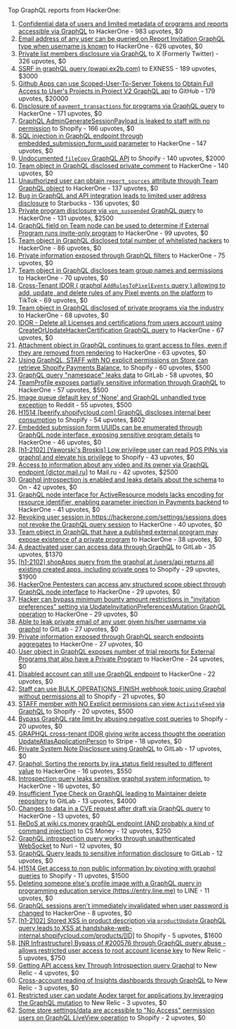 Top GraphQL reports from HackerOne:

1. [Confidential data of users and limited metadata of programs and reports accessible via GraphQL](https://hackerone.com/reports/489146) to HackerOne - 983 upvotes, $0
2. [Email address of any user can be queried on Report Invitation GraphQL type when username is known](https://hackerone.com/reports/792927) to HackerOne - 626 upvotes, $0
3. [Private list members disclosure via GraphQL](https://hackerone.com/reports/885539) to X (Formerly Twitter) - 326 upvotes, $0
4. [SSRF in graphQL query (pwapi.ex2b.com)](https://hackerone.com/reports/1864188) to EXNESS - 189 upvotes, $3000
5. [Github Apps can use Scoped-User-To-Server Tokens to Obtain Full Access to User's Projects in Project V2 GraphQL api](https://hackerone.com/reports/1711938) to GitHub - 179 upvotes, $20000
6. [Disclosure of `payment_transactions` for programs via GraphQL query](https://hackerone.com/reports/707433) to HackerOne - 171 upvotes, $0
7. [GraphQL AdminGenerateSessionPayload is leaked to staff with no permission](https://hackerone.com/reports/898528) to Shopify - 166 upvotes, $0
8. [SQL injection in GraphQL endpoint through embedded_submission_form_uuid parameter](https://hackerone.com/reports/435066) to HackerOne - 147 upvotes, $0
9. [Undocumented `fileCopy` GraphQL API](https://hackerone.com/reports/981472) to Shopify - 140 upvotes, $2000
10. [Team object in GraphQL disclosed private_comment](https://hackerone.com/reports/978143) to HackerOne - 140 upvotes, $0
11. [Unauthorized user can obtain `report_sources` attribute through Team GraphQL object](https://hackerone.com/reports/770209) to HackerOne - 137 upvotes, $0
12. [Bug in GraphQL and API integration leads to limited user address disclosure](https://hackerone.com/reports/473742) to Starbucks - 136 upvotes, $0
13. [Private program disclosure via `vpn_suspended` GraphQL query](https://hackerone.com/reports/715192) to HackerOne - 131 upvotes, $2500
14. [GraphQL field on Team node can be used to determine if External Program runs invite-only program](https://hackerone.com/reports/877642) to HackerOne - 99 upvotes, $0
15. [Team object in GraphQL disclosed total number of whitelisted hackers](https://hackerone.com/reports/342978) to HackerOne - 86 upvotes, $0
16. [Private information exposed through GraphQL filters](https://hackerone.com/reports/645299) to HackerOne - 75 upvotes, $0
17. [Team object in GraphQL discloses team group names and permissions](https://hackerone.com/reports/343464) to HackerOne - 70 upvotes, $0
18. [Cross-Tenant IDOR ( graphql `AddRulesToPixelEvents` query ) allowing to add, update, and delete rules of any Pixel events on the platform](https://hackerone.com/reports/984965) to TikTok - 69 upvotes, $0
19. [Team object in GraphQL disclosed of private programs via the industry](https://hackerone.com/reports/707406) to HackerOne - 68 upvotes, $0
20. [IDOR - Delete all Licenses and certifications from users account using CreateOrUpdateHackerCertification GraphQL query](https://hackerone.com/reports/2122671) to HackerOne - 67 upvotes, $0
21. [Attachment object in GraphQL continues to grant access to files, even if they are removed from rendering](https://hackerone.com/reports/1132606) to HackerOne - 63 upvotes, $0
22. [Using GraphQL, STAFF with NO explicit permissions on Store can retrieve Shopify Payments Balance.](https://hackerone.com/reports/417170) to Shopify - 60 upvotes, $500
23. [GraphQL query "namespace" leaks data](https://hackerone.com/reports/614355) to GitLab - 58 upvotes, $0
24. [TeamProfile exposes partially sensitive information through GraphQL](https://hackerone.com/reports/389600) to HackerOne - 57 upvotes, $500
25. [Image queue default key of 'None' and GraphQL unhandled type exception](https://hackerone.com/reports/996041) to Reddit - 55 upvotes, $500
26. [H1514 [beerify.shopifycloud.com] GraphQL discloses internal beer consumption](https://hackerone.com/reports/419883) to Shopify - 54 upvotes, $802
27. [Embedded submission form UUIDs can be enumerated through GraphQL node interface, exposing sensitive program details](https://hackerone.com/reports/447930) to HackerOne - 46 upvotes, $0
28. [[h1-2102] [Yaworski's Broskis] Low privilege user can read POS PINs via graphql and elevate his privilege](https://hackerone.com/reports/1091303) to Shopify - 43 upvotes, $0
29. [Access to information about any video and its owner via GraphQL endpoint [dictor.mail.ru]](https://hackerone.com/reports/924914) to Mail.ru - 42 upvotes, $2500
30. [Graphql introspection is enabled and leaks details about the schema](https://hackerone.com/reports/1132803) to On  - 42 upvotes, $0
31. [GraphQL node interface for ActiveResource models lacks encoding for resource identifier, enabling parameter injection in Payments backend](https://hackerone.com/reports/800231) to HackerOne - 41 upvotes, $0
32. [Revoking user session in https://hackerone.com/settings/sessions does not revoke the GraphQL query session](https://hackerone.com/reports/417382) to HackerOne - 40 upvotes, $0
33. [Team object in GraphQL that have a published external program may expose existence of a private program](https://hackerone.com/reports/347937) to HackerOne - 38 upvotes, $0
34. [A deactivated user can access data through GraphQL](https://hackerone.com/reports/1192460) to GitLab - 35 upvotes, $1370
35. [[h1-2102] shopApps query from the graphql at /users/api returns all existing created apps, including private ones](https://hackerone.com/reports/1085332) to Shopify - 29 upvotes, $1900
36. [HackerOne Pentesters can access any structured scope object through GraphQL node interface](https://hackerone.com/reports/781150) to HackerOne - 29 upvotes, $0
37. [Hacker can bypass minimum bounty amount restrictions in "invitation preferences" setting via UpdateInvitationPreferencesMutation GraphQL operation](https://hackerone.com/reports/981036) to HackerOne - 29 upvotes, $0
38. [Able to leak private email of any user given his/her username via graphql](https://hackerone.com/reports/972355) to GitLab - 27 upvotes, $0
39. [Private information exposed through GraphQL search endpoints aggregates](https://hackerone.com/reports/1838329) to HackerOne - 27 upvotes, $0
40. [User object in GraphQL exposes number of trial reports for External Programs that also have a Private Program](https://hackerone.com/reports/350964) to HackerOne - 24 upvotes, $0
41. [Disabled account can still use GraphQL endpoint](https://hackerone.com/reports/608656) to HackerOne - 22 upvotes, $0
42. [Staff  can use BULK_OPERATIONS_FINISH webhook topic using Graphql without permissions all](https://hackerone.com/reports/1350095) to Shopify - 21 upvotes, $0
43. [STAFF member with NO Explicit permissions can view `ActivityFeed` via GraphQL](https://hackerone.com/reports/528940) to Shopify - 20 upvotes, $500
44. [Bypass GraphQL rate limit by abusing negative cost queries](https://hackerone.com/reports/481518) to Shopify - 20 upvotes, $0
45. [GRAPHQL cross-tenant IDOR giving write access thought the operation UpdateAtlasApplicationPerson](https://hackerone.com/reports/1066203) to Stripe - 18 upvotes, $0
46. [Private System Note Disclosure using GraphQL](https://hackerone.com/reports/633001) to GitLab - 17 upvotes, $0
47. [Graphql: Sorting the reports by jira_status field resulted to different value](https://hackerone.com/reports/955286) to HackerOne - 16 upvotes, $550
48. [Introspection query leaks sensitive graphql system information.](https://hackerone.com/reports/291531) to HackerOne - 16 upvotes, $0
49. [Insufficient Type Check on GraphQL leading to Maintainer delete repository](https://hackerone.com/reports/858671) to GitLab - 13 upvotes, $4000
50. [Changes to data in a CVE request after draft via GraphQL query](https://hackerone.com/reports/813300) to HackerOne - 13 upvotes, $0
51. [ReDoS at wiki.cs.money graphQL endpoint (AND probably a kind of command injection)](https://hackerone.com/reports/1000567) to CS Money - 12 upvotes, $250
52. [GraphQL introspection query works through unauthenticated WebSocket](https://hackerone.com/reports/862835) to Nuri - 12 upvotes, $0
53. [GraphQL Query leads to sensitive information disclosure](https://hackerone.com/reports/985124) to GitLab - 12 upvotes, $0
54. [H1514 Get access to non public information by pivoting with graphql queries](https://hackerone.com/reports/423388) to Shopify - 11 upvotes, $1500
55. [Deleting someone else's profile image with a GraphQL query in programming education service (https://entry.line.me)](https://hackerone.com/reports/952095) to LINE - 11 upvotes, $0
56. [GraphQL sessions aren't immediately invalidated when user password is changed](https://hackerone.com/reports/283847) to HackerOne - 8 upvotes, $0
57. [[h1-2102] Stored XSS in product description via `productUpdate` GraphQL query leads to XSS at handshake-web-internal.shopifycloud.com/products/[ID]](https://hackerone.com/reports/1085546) to Shopify - 5 upvotes, $1600
58. [[NR Infrastructure] Bypass of #200576 through GraphQL query abuse - allows restricted user access to root account license key](https://hackerone.com/reports/276174) to New Relic - 5 upvotes, $750
59. [Getting API access key Through  Introspection query Graphql](https://hackerone.com/reports/969456) to New Relic - 4 upvotes, $0
60. [Cross-account reading of Insights dashboards through GraphQL](https://hackerone.com/reports/765565) to New Relic - 3 upvotes, $0
61. [Restricted user can update Apdex target for applications by leveraging the GraphQL mutation](https://hackerone.com/reports/776449) to New Relic - 3 upvotes, $0
62. [Some store settings/data are accessible to "No Access" permission users on GraphQL LiveView operation](https://hackerone.com/reports/409973) to Shopify - 2 upvotes, $0
